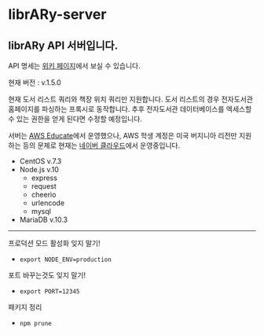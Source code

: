 # librARy-server

## librARy API 서버입니다.

API 명세는 [위키 페이지](https://github.com/CreNU/librARy-server/wiki)에서 보실 수 있습니다.

현재 버전 : v.1.5.0

현재 도서 리스트 쿼리와 책장 위치 쿼리만 지원합니다.
도서 리스트의 경우 전자도서관 홈페이지를 파싱하는 프록시로 동작합니다.
추후 전자도서관 데이터베이스를 엑세스할 수 있는 권한을 얻게 된다면 수정할 예정입니다.

서버는 [AWS Educate](https://aws.amazon.com/ko/education/awseducate/)에서 운영했으나, AWS 학생 계정은 미국 버지니아 리전만 지원하는 등의 문제로 현재는 [네이버 클라우드](https://www.ncloud.com/)에서 운영중입니다.

+ CentOS v.7.3
+ Node.js v.10
  - express
  - request
  - cheerio
  - urlencode
  - mysql
+ MariaDB v.10.3




---
프로덕션 모드 활성화 잊지 말기!
+ `export NODE_ENV=production`

포트 바꾸는것도 잊지 말기!
+ `export PORT=12345`

패키지 정리
+ `npm prune`
